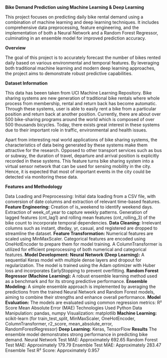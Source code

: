 **Bike Demand Prediction using Machine Learning & Deep Learning**

This project focuses on predicting daily bike rental demand using a combination of machine learning and deep learning techniques. It includes comprehensive data preprocessing, feature engineering, and the implementation of both a Neural Network and a Random Forest Regressor, culminating in an ensemble model for improved prediction accuracy.

**Overview**

The goal of this project is to accurately forecast the number of bikes rented daily based on various environmental and temporal features. By leveraging both traditional machine learning and modern deep learning approaches, the project aims to demonstrate robust predictive capabilities.

**Dataset Information**

This data has beeen taken from UCI Machine Learning Repository.
Bike sharing systems are new generation of traditional bike rentals where whole process from membership, rental and return back has become automatic. Through these systems, user is able to easily rent a bike from a particular position and return back at another position. Currently, there are about over 500 bike-sharing programs around the world which is composed of over 500 thousands bicycles. Today, there exists great interest in these systems due to their important role in traffic, environmental and health issues. 

Apart from interesting real world applications of bike sharing systems, the characteristics of data being generated by these systems make them attractive for the research. Opposed to other transport services such as bus or subway, the duration of travel, departure and arrival position is explicitly recorded in these systems. This feature turns bike sharing system into a virtual sensor network that can be used for sensing mobility in the city. Hence, it is expected that most of important events in the city could be detected via monitoring these data.

**Features and Methodology**

Data Loading and Preprocessing: Initial data loading from a CSV file, with conversion of date columns and extraction of relevant time-based features.
**Feature Engineering:**
Creation of is_weekend to identify weekend days.
Extraction of week_of_year to capture weekly patterns.
Generation of lagged features (cnt_lag1) and rolling mean features (cnt_rolling_3) of the bike count to incorporate temporal dependencies.
**Data Cleaning:** 
Irrelevant columns such as instant, dteday, yr, casual, and registered are dropped to streamline the dataset.
**Feature Transformation:**
Numerical features are scaled using MinMaxScaler.
Categorical features are encoded using OneHotEncoder to prepare them for model training.
A ColumnTransformer is utilized for efficient preprocessing of both numerical and categorical features.
**Model Development:**
**Neural Network (Deep Learning):** A sequential Keras model with multiple dense layers and dropout for regularization. The model is trained using the Adam optimizer with Huber loss and incorporates EarlyStopping to prevent overfitting.
**Random Forest Regressor (Machine Learning):** A robust ensemble learning method used as a benchmark and for its strong predictive performance.
**Ensemble Modeling:** A simple ensemble approach is implemented by averaging the predictions from the trained Neural Network and Random Forest models, aiming to combine their strengths and enhance overall performance.
**Model Evaluation:** The models are evaluated using common regression metrics:
R² Score
Mean Absolute Error (MAE)
Technologies Used
Python
Data Manipulation: pandas, numpy
Visualization: matplotlib
**Machine Learning:** scikit-learn (for train_test_split, MinMaxScaler, OneHotEncoder, ColumnTransformer, r2_score, mean_absolute_error, RandomForestRegressor)
**Deep Learning:** Keras, TensorFlow
**Results**
The ensemble model demonstrates strong performance in predicting bike demand.
Neural Network Test MAE: Approximately 692.65
Random Forest Test MAE: Approximately 179.79
Ensemble Test MAE: Approximately 283.47
Ensemble Test R² Score: Approximately 0.957




